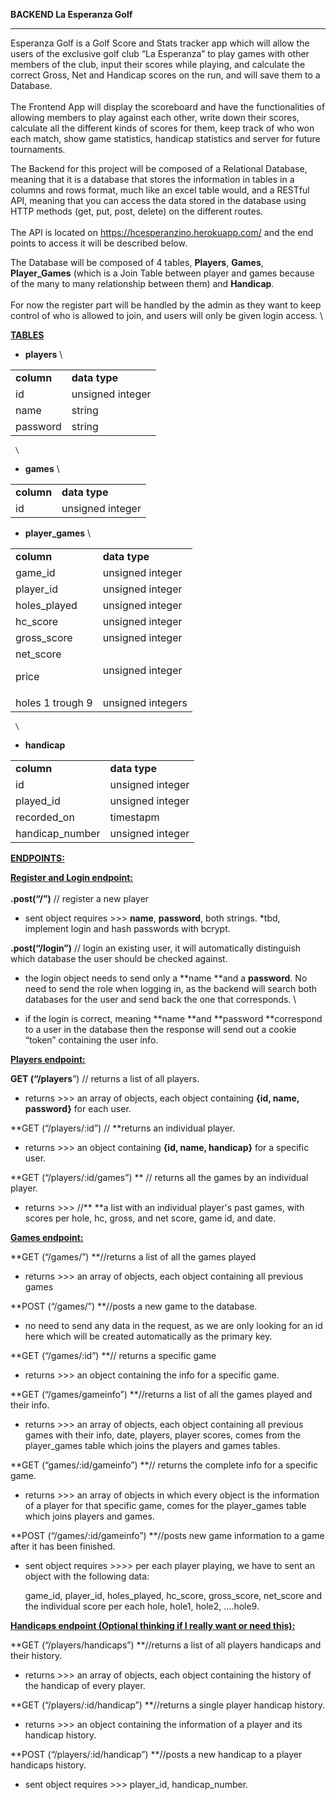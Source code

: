 
**BACKEND La Esperanza Golf**



---


Esperanza Golf is a Golf Score and Stats tracker app which will allow the users of the exclusive golf club “La Esperanza” to play games with other members of the club, input their scores while playing, and calculate the correct Gross, Net and Handicap scores on the run, and will save them to a Database. \
 \
The Frontend App will display the scoreboard and have the functionalities of allowing members to play against each other, write down their scores, calculate all the different kinds of scores for them, keep track of who won each match, show game statistics, handicap statistics and server for future tournaments.

The Backend for this project will be composed of a Relational Database, meaning that it is a database that stores the information in tables in a columns and rows format, much like an excel table would, and a RESTful API, meaning that you can access the data stored in the database using HTTP methods (get, put, post, delete) on the different routes. \
 \
The API is located on https://hcesperanzino.herokuapp.com/ and the end points to access it will be described below. 

The Database will be composed of 4 tables, **Players**, **Games**, **Player_Games** (which is a Join Table between player and games because of the many to many relationship between them) and **Handicap**. \
 \
For now the register part will be handled by the admin as they want to keep control of who is allowed to join, and users will only be given login access. \


**<span style="text-decoration:underline;">TABLES</span>**



*   **players** \


<table>
  <tr>
   <td>
<strong>column</strong>
   </td>
   <td><strong>data type</strong>
   </td>
  </tr>
  <tr>
   <td>id
   </td>
   <td>unsigned integer
   </td>
  </tr>
  <tr>
   <td>name
   </td>
   <td>string
   </td>
  </tr>
  <tr>
   <td>password
   </td>
   <td>string
   </td>
  </tr>
</table>



     \




*   **games** \


<table>
  <tr>
   <td>
<strong>column</strong>
   </td>
   <td><strong>data type</strong>
   </td>
  </tr>
  <tr>
   <td>id
   </td>
   <td>unsigned integer
   </td>
  </tr>
</table>




*   **player_games** \


<table>
  <tr>
   <td>
<strong>column</strong>
   </td>
   <td><strong>data type</strong>
   </td>
  </tr>
  <tr>
   <td>game_id
   </td>
   <td>unsigned integer
   </td>
  </tr>
  <tr>
   <td>player_id
   </td>
   <td>unsigned integer
   </td>
  </tr>
  <tr>
   <td>holes_played
   </td>
   <td>unsigned integer
   </td>
  </tr>
  <tr>
   <td>hc_score
   </td>
   <td>unsigned integer
   </td>
  </tr>
  <tr>
   <td>gross_score
   </td>
   <td>unsigned integer
   </td>
  </tr>
  <tr>
   <td>net_score
<p>
price
   </td>
   <td>unsigned integer
   </td>
  </tr>
  <tr>
   <td>holes 1 trough 9
   </td>
   <td>unsigned integers
   </td>
  </tr>
</table>



     \




*   **handicap**

<table>
  <tr>
   <td>
<strong>column</strong>
   </td>
   <td><strong>data type</strong>
   </td>
  </tr>
  <tr>
   <td>id
   </td>
   <td>unsigned integer
   </td>
  </tr>
  <tr>
   <td>played_id
   </td>
   <td>unsigned integer
   </td>
  </tr>
  <tr>
   <td>recorded_on
   </td>
   <td>timestapm
   </td>
  </tr>
  <tr>
   <td>handicap_number
   </td>
   <td>unsigned integer
   </td>
  </tr>
</table>


**<span style="text-decoration:underline;">ENDPOINTS: </span>**

**<span style="text-decoration:underline;">Register and Login endpoint:</span>** \
 \
**.post(“/”)**   // register a new player



*   sent object requires >>>   **name**, **password**, both strings. *tbd, implement login and hash passwords with bcrypt.

**.post(“/login”)** // login an existing user, it will automatically distinguish which database the user should be checked against.



*   the login object needs to send only a **name **and a **password**. No need to send the role when logging in, as the backend will search both databases for the user and send back the one that corresponds. \

*   if the login is correct, meaning **name **and **password **correspond to a user in the database then the response will send out a cookie “token” containing the user info.

**<span style="text-decoration:underline;">Players endpoint:</span>**

**GET  (“/players**”)     // returns a list of all players.



*   returns >>>   an array of objects, each object containing  **{id, name, password}**  for each user.

 

**GET  (“/players/:id”)     // **returns an individual player.



*   returns >>>   an object containing  **{id, name, handicap}**  for a specific user.

**GET  (“/players/:id/games”) **   // returns all the games by an individual player.



*   returns >>>   //** **a list with an individual player's past games, with scores per hole, hc, gross, and net score, game id,  and date.

**<span style="text-decoration:underline;">Games endpoint:</span>**

**GET  (“/games/”)  **//returns a list of all the games played



*   returns >>>   an array of objects, each object containing all previous games

**POST (“/games/”)  **//posts a new game to the database.



*   no need to send any data in the request, as we are only looking for an id here which will be created automatically as the primary key.

**GET (“/games/:id”) **// returns a specific game



*   returns >>>   an object containing the info for a specific game.

**GET  (“/games/gameinfo”)  **//returns a list of all the games played and their info.



*   returns >>>   an array of objects, each object containing all previous games with their info, date, players, player scores, comes from the player_games table which joins the players and games tables.

**GET (“games/:id/gameinfo”)  **// returns the complete info for a specific game.



*   returns >>> an array of objects in which every object is the information of a player for that specific game, comes for the player_games table which joins players and games.

**POST (“/games/:id/gameinfo”)  **//posts new game information to a game after it has been finished.



*   sent object requires >>>> per each player playing, we have to sent an object with the following data:

	game_id, player_id, holes_played, hc_score, gross_score, net_score and the individual score per each hole, hole1, hole2, ….hole9.

**<span style="text-decoration:underline;">Handicaps endpoint (Optional thinking if I really want or need this):</span>**

**GET  (“/players/handicaps”)  **//returns a list of all players handicaps and their history.



*   returns >>>   an array of objects, each object containing the history of the handicap of every player.

**GET  (“/players/:id/handicap”)  **//returns a single player handicap history.



*   returns >>>   an object containing the information of a player and its handicap history.

**POST (“/players/:id/handicap”)  **//posts a new handicap to a player handicaps history.



*   sent object requires >>> player_id, handicap_number.